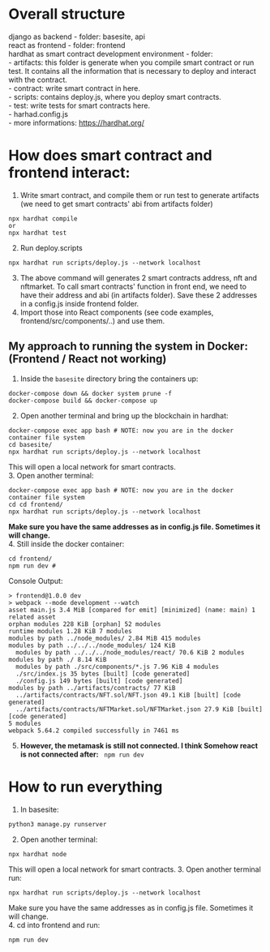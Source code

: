 # Overall structure
django as backend - folder: basesite, api  
react as frontend - folder: frontend  
hardhat as smart contract development environment - folder:  
    - artifacts: this folder is generate when you compile smart contract or run test. It contains all the information that is necessary to deploy and interact with the contract.  
    - contract: write smart contract in here.  
    - scripts: contains deploy.js, where you deploy smart contracts.  
    - test: write tests for smart contracts here.  
    - harhad.config.js  
    - more informations: https://hardhat.org/  


# How does smart contract and frontend interact:  
1. Write smart contract, and compile them or run test to generate artifacts (we need to get smart contracts' abi from artifacts folder)
```shell
npx hardhat compile
or 
npx hardhat test
```
2. Run deploy.scripts 
```shell
npx hardhat run scripts/deploy.js --network localhost
```
3. The above command will generates 2 smart contracts address, nft and nftmarket. To call smart contracts' function in front end, we need to have their address and abi (in artifacts folder). Save these 2 addresses in a config.js inside frontend folder.
4. Import those into React components (see code examples, frontend/src/components/..) and use them.

## My approach to running the system in Docker: (Frontend / React not working)
1. Inside the <code>basesite</code> directory bring the containers up:
```shell
docker-compose down && docker system prune -f
docker-compose build && docker-compose up
```
2. Open another terminal and bring up the blockchain in hardhat:
```shell
docker-compose exec app bash # NOTE: now you are in the docker container file system
cd basesite/
npx hardhat run scripts/deploy.js --network localhost
```
This will open a local network for smart contracts. <br>
3. Open another terminal: 
```shell
docker-compose exec app bash # NOTE: now you are in the docker container file system
cd cd frontend/
npx hardhat run scripts/deploy.js --network localhost
```
<b>Make sure you have the same addresses as in config.js file. Sometimes it will change.</b> <br>
4.  Still inside the docker container:
```shell
cd frontend/
npm run dev #
```
Console Output:
```
> frontend@1.0.0 dev
> webpack --mode development --watch
asset main.js 3.4 MiB [compared for emit] [minimized] (name: main) 1 related asset
orphan modules 228 KiB [orphan] 52 modules
runtime modules 1.28 KiB 7 modules
modules by path ../node_modules/ 2.84 MiB 415 modules
modules by path ../../../node_modules/ 124 KiB
  modules by path ../../../node_modules/react/ 70.6 KiB 2 modules
modules by path ./ 8.14 KiB
  modules by path ./src/components/*.js 7.96 KiB 4 modules
  ./src/index.js 35 bytes [built] [code generated]
  ./config.js 149 bytes [built] [code generated]
modules by path ../artifacts/contracts/ 77 KiB
  ../artifacts/contracts/NFT.sol/NFT.json 49.1 KiB [built] [code generated]
  ../artifacts/contracts/NFTMarket.sol/NFTMarket.json 27.9 KiB [built] [code generated]
5 modules
webpack 5.64.2 compiled successfully in 7461 ms
```
5. <b> However, the metamask is still not connected. I think Somehow react is not connected after:</b> <code> npm run dev </code>


# How to run everything
1. In basesite:
```shell
python3 manage.py runserver
```
2. Open another terminal:
```shell
npx hardhat node
```
This will open a local network for smart contracts.
3. Open another terminal run: 
```shell
npx hardhat run scripts/deploy.js --network localhost
```
Make sure you have the same addresses as in config.js file. Sometimes it will change.  
4. cd into frontend and run:
```shell
npm run dev
```
